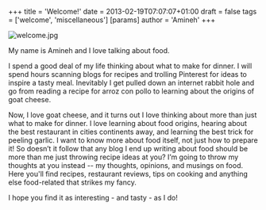 +++
title = 'Welcome!'
date = 2013-02-19T07:07:07+01:00
draft = false
tags = ['welcome', 'miscellaneous']
[params]
author = 'Amineh'
+++

![welcome.jpg](/welcome/welcome.jpg)

My name is Amineh and I love talking about food.

I spend a good deal of my life thinking about what to make for dinner. I will spend hours scanning blogs for recipes and
trolling Pinterest for ideas to inspire a tasty meal. Inevitably I get pulled down an internet rabbit hole and go from
reading a recipe for arroz con pollo to learning about the origins of goat cheese.

Now, I love goat cheese, and it turns out I love thinking about more than just what to make for dinner. I love learning
about food origins, hearing about the best restaurant in cities continents away, and learning the best trick for peeling
garlic. I want to know more about food itself, not just how to prepare it! So doesn’t it follow that any blog I end up
writing about food should be more than me just throwing recipe ideas at you? I’m going to throw my thoughts at you
instead -- my thoughts, opinions, and musings on food. Here you'll find recipes, restaurant reviews, tips on cooking and
anything else food-related that strikes my fancy.

I hope you find it as interesting - and tasty - as I do!


